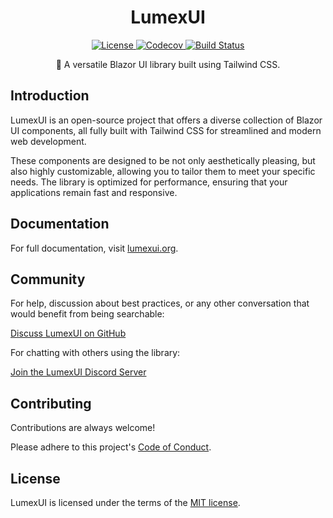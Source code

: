<h1 align="center">LumexUI</h1>

<p align="center">
  <a href="https://github.com/LumexUI/lumexui/blob/main/LICENSE">
    <img src="https://img.shields.io/github/license/LumexUI/lumexui" alt="License">
  </a>
  <a href="https://codecov.io/gh/LumexUI/lumexui"> 
   <img src="https://codecov.io/gh/LumexUI/lumexui/graph/badge.svg?token=B2QPPNLZYJ" alt="Codecov">
  </a>
  <a href="https://github.com/LumexUI/lumexui/actions">
    <img src="https://img.shields.io/github/actions/workflow/status/LumexUI/lumexui/build-test.yml" alt="Build Status">
  </a>
</p>

<p align="center">
  🚀 A versatile Blazor UI library built using Tailwind CSS.
</p>

## Introduction

LumexUI is an open-source project that offers a diverse collection of Blazor UI components, 
all fully built with Tailwind CSS for streamlined and modern web development.

These components are designed to be not only aesthetically pleasing, but also highly customizable, 
allowing you to tailor them to meet your specific needs. The library is optimized for performance, 
ensuring that your applications remain fast and responsive.

## Documentation

For full documentation, visit [lumexui.org](https://lumexui.org).

## Community

For help, discussion about best practices, or any other conversation that would benefit from being searchable:

[Discuss LumexUI on GitHub](https://github.com/LumexUI/lumexui/discussions)

For chatting with others using the library:

[Join the LumexUI Discord Server](https://discord.gg/6BVRhjyTcX)

## Contributing

Contributions are always welcome!

Please adhere to this project's [Code of Conduct](https://github.com/LumexUI/lumexui/blob/main/CODE_OF_CONDUCT.md).

## License

LumexUI is licensed under the terms of the [MIT license](https://github.com/LumexUI/lumex-ui/blob/main/LICENSE).
